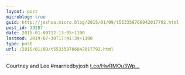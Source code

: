 ```yaml
---
layout: post
microblog: true
guid: http://joshua.micro.blog/2015/01/09/t553358766042017792.html
post_id: 39287
date: 2015-01-09T12:13:05+1100
lastmod: 2019-07-30T17:41:39+1100
type: post
url: /2015/01/09/t553358766042017792.html
---
```

Courtney and Lee #marriedbyjosh [t.co/HwRMOu3Wp...](http://t.co/HwRMOu3WpI)
